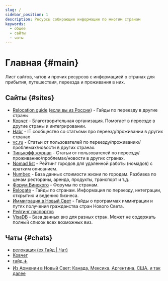 ```yaml
---
slug: /
sidebar_position: 1
description: Ресурсы собирающие информацию по многим странам
keywords:
  - общее
  - сайты
  - чаты
---
```


# Главная {#main}

Лист сайтов, чатов и прочих ресурсов с информацией о странах для прибытия, путешествия, переезда и проживания в них.

## Сайты {#sites}

<!-- TODO: добавить краткое описание по сайтам -->

- [Relocation guide](http://relocation.guide/) ([если вы из России](https://relocation-guide.super.site/)) - Гайды по переезду в другие страны
- [Ковчег](https://kovcheg.live/) - Благотворительная организация. Помогает в переезде в другие страны и интегрировании.
- [Habr](https://habr.com/ru/hub/it_immigration/top/alltime/) - IT сообщество со статьями про переезд/проживании в других странах
- [vc.ru](https://vc.ru/migrate) - Статьи от пользователей по переезду/проживанию/проблемах/новости в других странах.
- [Тинькофф журнал](https://journal.tinkoff.ru/flows/emigration-all/) - Статьи от пользователей по переезду/проживанию/проблемах/новости в других странах.
- [Nomad list](https://nomadlist.com/) - Рейтинг городов для удаленной работы (номадов) с кратким описанием.
- [Numbeo](https://www.numbeo.com/cost-of-living/) - База данных стоимости жизни по городам. Разбивка по ценам рестораны, аренда, продукты, транспорт и т.д.
- [Форум Винского](https://forum.awd.ru/) - Форумы по странам.
- [Relogate](https://relogate.online/) - Гайды по странам. Информация по переезду, интеграции, открытию и ведению бизнеса.
- [Иммиграция в Новый Свет](https://immigrate-to-the-new-world.notion.site/immigrate-to-the-new-world/aacf1a6b47cf4e66bd3b8a9a8468b535) - Гайды о программах иммиграции и путях получения гражданства стран Нового Света.
- [Рейтинг паспортов](https://www.passportindex.org/ru/)
- [VisaDB](https://visadb.io/search/visas/all/Argentina/Anywhere) - База данных виз для разных стран. Может не содержать полный список всех возможных виз.

## Чаты {#chats}

- [релокация (ex Гайд | Чат)](https://t.me/relocation_cis)
- [Ковчег](https://t.me/ArkHelps)
- [гайд ✈️](https://t.me/Guideofrelocation)
- [Из Армении в Новый Свет: Канада, Мексика, Аргентина, США, и так далее](https://t.me/+vIGue7wo_hVlMTRi)
